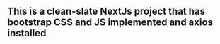 ## This is a clean-slate NextJs project that has bootstrap CSS and JS implemented and axios installed
